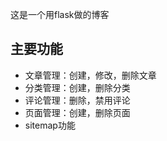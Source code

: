 这是一个用flask做的博客

## 主要功能

- 文章管理：创建，修改，删除文章
- 分类管理：创建，删除分类
- 评论管理：删除，禁用评论
- 页面管理：创建，删除页面
- sitemap功能


